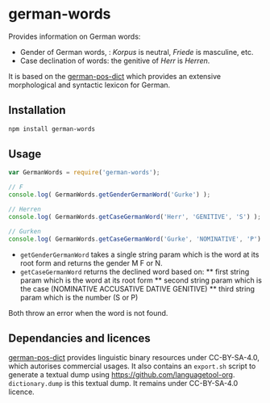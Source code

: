 # german-words

Provides information on German words:

* Gender of German words, : _Korpus_ is neutral, _Friede_ is masculine, etc.
* Case declination of words: the genitive of _Herr_ is _Herren_.

It is based on the [german-pos-dict](https://github.com/languagetool-org/german-pos-dict) which provides an extensive morphological and syntactic lexicon for German.


## Installation 
```sh
npm install german-words
```

## Usage

```javascript
var GermanWords = require('german-words');

// F
console.log( GermanWords.getGenderGermanWord('Gurke') );

// Herren
console.log( GermanWords.getCaseGermanWord('Herr', 'GENITIVE', 'S') );

// Gurken
console.log( GermanWords.getCaseGermanWord('Gurke', 'NOMINATIVE', 'P') );
```

* `getGenderGermanWord` takes a single string param which is the word at its root form and returns the gender M F or N.
* `getCaseGermanWord` returns the declined word based on:
** first string param which is the word at its root form
** second string param which is the case (NOMINATIVE ACCUSATIVE DATIVE GENITIVE)
** third string param which is the number (S or P)

Both throw an error when the word is not found.

## Dependancies and licences

[german-pos-dict](https://github.com/languagetool-org/german-pos-dict) provides linguistic binary resources under CC-BY-SA-4.0, which autorises commercial usages. It also contains an `export.sh` script to generate a textual dump using https://github.com/languagetool-org. `dictionary.dump` is this textual dump. It remains under CC-BY-SA-4.0 licence.
